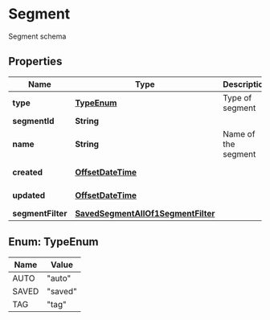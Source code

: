 

# Segment

Segment schema

## Properties

| Name | Type | Description | Notes |
|------------ | ------------- | ------------- | -------------|
|**type** | [**TypeEnum**](#TypeEnum) | Type of segment |  [optional] [readonly] |
|**segmentId** | **String** |  |  |
|**name** | **String** | Name of the segment |  [optional] |
|**created** | [**OffsetDateTime**](OffsetDateTime.md) |  |  [optional] [readonly] |
|**updated** | [**OffsetDateTime**](OffsetDateTime.md) |  |  [optional] [readonly] |
|**segmentFilter** | [**SavedSegmentAllOf1SegmentFilter**](SavedSegmentAllOf1SegmentFilter.md) |  |  |



## Enum: TypeEnum

| Name | Value |
|---- | -----|
| AUTO | &quot;auto&quot; |
| SAVED | &quot;saved&quot; |
| TAG | &quot;tag&quot; |



